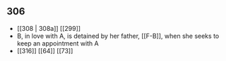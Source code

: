 ## 306
- [[308 | 308a]] [[299]] 
- B, in love with A, is detained by her father, [[F-B]], when she seeks to keep an appointment with A
- [[316]] [[64]] [[73]] 

